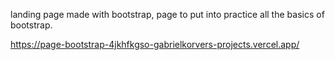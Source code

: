 landing page made with bootstrap, page to put into practice all the basics of bootstrap.

https://page-bootstrap-4jkhfkgso-gabrielkorvers-projects.vercel.app/
